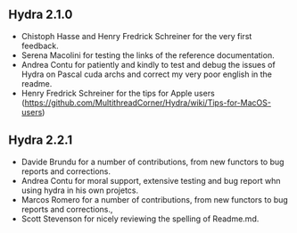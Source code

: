 ## Hydra 2.1.0

* Chistoph Hasse and Henry Fredrick Schreiner for the very first feedback.
* Serena Macolini for testing the links of the reference documentation.
* Andrea Contu for patiently and kindly to test and debug the issues of Hydra on Pascal cuda archs and correct my very poor english in the readme.
* Henry Fredrick Schreiner for the tips for Apple users (https://github.com/MultithreadCorner/Hydra/wiki/Tips-for-MacOS-users)

## Hydra 2.2.1

* Davide Brundu for a number of contributions, from new functors to bug reports and corrections.
* Andrea Contu for moral support, extensive testing and bug report whn using hydra in his own projetcs. 
* Marcos Romero for a number of contributions, from new functors to bug reports and corrections.,
* Scott Stevenson for nicely reviewing the spelling of Readme.md. 
